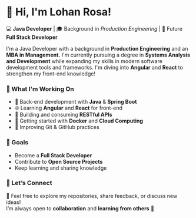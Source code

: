 # 👋 Hi, I'm Lohan Rosa!

💻 **Java Developer** | 🎓 Background in *Production Engineering* | 🎯 Future **Full Stack Developer**

I'm a Java Developer with a background in **Production Engineering** and an **MBA in Management.** I'm currently pursuing a degree in **Systems Analysis and Development** while expanding my skills in modern software development tools and frameworks.
I'm diving into **Angular** and **React** to strengthen my front-end knowledge!

### 🚀 What I'm Working On
- 🧩 Back-end development with **Java** & **Spring Boot**  
- 🌐 Learning **Angular** and **React** for front-end  
- 🔗 Building and consuming **RESTful APIs**  
- 🐳 Getting started with **Docker** and **Cloud Computing**  
- 🧠 Improving Git & GitHub practices
  
### 🎯 Goals
- Become a **Full Stack Developer**  
- Contribute to **Open Source Projects**  
- Keep learning and sharing knowledge  

### 🤝 Let’s Connect
💬 Feel free to explore my repositories, share feedback, or discuss new ideas!  
I’m always open to **collaboration** and **learning from others** 🚀

<!--
**LohanRosa/LohanRosa** is a ✨ _special_ ✨ repository because its `README.md` (this file) appears on your GitHub profile.

Here are some ideas to get you started:

- 🔭 I’m currently working on ...
- 🌱 I’m currently learning ...
- 👯 I’m looking to collaborate on ...
- 🤔 I’m looking for help with ...
- 💬 Ask me about ...
- 📫 How to reach me: ...
- 😄 Pronouns: ...
- ⚡ Fun fact: ...
-->
